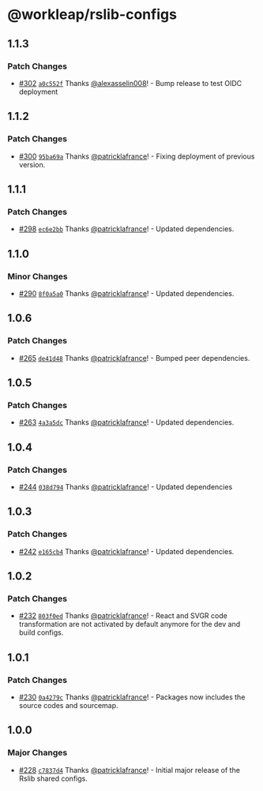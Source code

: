 # @workleap/rslib-configs

## 1.1.3

### Patch Changes

- [#302](https://github.com/workleap/wl-web-configs/pull/302) [`a0c552f`](https://github.com/workleap/wl-web-configs/commit/a0c552fb26428fe854077351b78fe6dbe393b140) Thanks [@alexasselin008](https://github.com/alexasselin008)! - Bump release to test OIDC deployment

## 1.1.2

### Patch Changes

- [#300](https://github.com/workleap/wl-web-configs/pull/300) [`95ba69a`](https://github.com/workleap/wl-web-configs/commit/95ba69af8f342cfd5a69c4dd067b851f7a4817c3) Thanks [@patricklafrance](https://github.com/patricklafrance)! - Fixing deployment of previous version.

## 1.1.1

### Patch Changes

- [#298](https://github.com/workleap/wl-web-configs/pull/298) [`ec6e2bb`](https://github.com/workleap/wl-web-configs/commit/ec6e2bba95dcedad667afae6ba99ed7d6ce27a6c) Thanks [@patricklafrance](https://github.com/patricklafrance)! - Updated dependencies.

## 1.1.0

### Minor Changes

- [#290](https://github.com/workleap/wl-web-configs/pull/290) [`8f0a5a0`](https://github.com/workleap/wl-web-configs/commit/8f0a5a03f8c1a55f22c41b1850d7d20a036b259d) Thanks [@patricklafrance](https://github.com/patricklafrance)! - Updated dependencies.

## 1.0.6

### Patch Changes

- [#265](https://github.com/workleap/wl-web-configs/pull/265) [`de41d48`](https://github.com/workleap/wl-web-configs/commit/de41d48452860a28ab15fa8537c0df33edc4133a) Thanks [@patricklafrance](https://github.com/patricklafrance)! - Bumped peer dependencies.

## 1.0.5

### Patch Changes

- [#263](https://github.com/workleap/wl-web-configs/pull/263) [`4a3a5dc`](https://github.com/workleap/wl-web-configs/commit/4a3a5dc47cf8eb129b9c220b6cbaa865567aa8b7) Thanks [@patricklafrance](https://github.com/patricklafrance)! - Updated dependencies.

## 1.0.4

### Patch Changes

- [#244](https://github.com/workleap/wl-web-configs/pull/244) [`038d794`](https://github.com/workleap/wl-web-configs/commit/038d794458289e344502a56fd563c71e8d6dd0f8) Thanks [@patricklafrance](https://github.com/patricklafrance)! - Updated dependencies

## 1.0.3

### Patch Changes

- [#242](https://github.com/workleap/wl-web-configs/pull/242) [`e165cb4`](https://github.com/workleap/wl-web-configs/commit/e165cb447e699e19f06d41532216e36c09d7b945) Thanks [@patricklafrance](https://github.com/patricklafrance)! - Updated dependencies.

## 1.0.2

### Patch Changes

- [#232](https://github.com/workleap/wl-web-configs/pull/232) [`803f0ed`](https://github.com/workleap/wl-web-configs/commit/803f0edef6dc2c0525e1522d209c517e0e119da6) Thanks [@patricklafrance](https://github.com/patricklafrance)! - React and SVGR code transformation are not activated by default anymore for the dev and build configs.

## 1.0.1

### Patch Changes

- [#230](https://github.com/workleap/wl-web-configs/pull/230) [`0a4279c`](https://github.com/workleap/wl-web-configs/commit/0a4279c40b7c2ea76c7e1884a8e2fd744ca9b7c1) Thanks [@patricklafrance](https://github.com/patricklafrance)! - Packages now includes the source codes and sourcemap.

## 1.0.0

### Major Changes

- [#228](https://github.com/workleap/wl-web-configs/pull/228) [`c7837d4`](https://github.com/workleap/wl-web-configs/commit/c7837d4406c42412a02270e4ff3e0e51157a1ed1) Thanks [@patricklafrance](https://github.com/patricklafrance)! - Initial major release of the Rslib shared configs.
